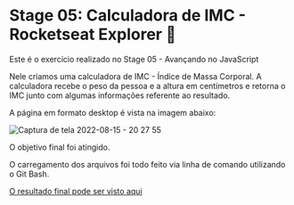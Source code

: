 # Stage 05: Calculadora de IMC - Rocketseat Explorer :rocket:

Este é o exercício realizado no Stage 05 - Avançando no JavaScript

Nele criamos uma calculadora de IMC - Índice de Massa Corporal. A calculadora recebe o peso da pessoa e a altura em centímetros e retorna o IMC junto com algumas informações referente ao resultado.

A página em formato desktop é vista na imagem abaixo:

![Captura de tela 2022-08-15 - 20 27 55](https://user-images.githubusercontent.com/106932234/184744492-263d09f3-2fb3-48ec-8541-231a8b6d3533.png)

O objetivo final foi atingido.

O carregamento dos arquivos foi todo feito via linha de comando utilizando o Git Bash.

[O resultado final pode ser visto aqui](https://andreviapiana.github.io/gitfav/)
